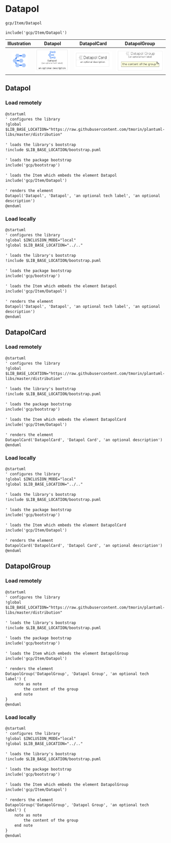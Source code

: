 # Datapol


```text
gcp/Item/Datapol
```

```text
include('gcp/Item/Datapol')
```



| Illustration | Datapol | DatapolCard | DatapolGroup |
| :---: | :---: | :---: | :---: |
| ![illustration for Illustration](../../gcp/Item/Datapol.png) | ![illustration for Datapol](../../gcp/Item/Datapol.Local.png) | ![illustration for DatapolCard](../../gcp/Item/DatapolCard.Local.png) | ![illustration for DatapolGroup](../../gcp/Item/DatapolGroup.Local.png) |




## Datapol

### Load remotely
```plantuml
@startuml
' configures the library
!global $LIB_BASE_LOCATION="https://raw.githubusercontent.com/tmorin/plantuml-libs/master/distribution"

' loads the library's bootstrap
!include $LIB_BASE_LOCATION/bootstrap.puml

' loads the package bootstrap
include('gcp/bootstrap')

' loads the Item which embeds the element Datapol
include('gcp/Item/Datapol')

' renders the element
Datapol('Datapol', 'Datapol', 'an optional tech label', 'an optional description')
@enduml
```

### Load locally
```plantuml
@startuml
' configures the library
!global $INCLUSION_MODE="local"
!global $LIB_BASE_LOCATION="../.."

' loads the library's bootstrap
!include $LIB_BASE_LOCATION/bootstrap.puml

' loads the package bootstrap
include('gcp/bootstrap')

' loads the Item which embeds the element Datapol
include('gcp/Item/Datapol')

' renders the element
Datapol('Datapol', 'Datapol', 'an optional tech label', 'an optional description')
@enduml
```

## DatapolCard

### Load remotely
```plantuml
@startuml
' configures the library
!global $LIB_BASE_LOCATION="https://raw.githubusercontent.com/tmorin/plantuml-libs/master/distribution"

' loads the library's bootstrap
!include $LIB_BASE_LOCATION/bootstrap.puml

' loads the package bootstrap
include('gcp/bootstrap')

' loads the Item which embeds the element DatapolCard
include('gcp/Item/Datapol')

' renders the element
DatapolCard('DatapolCard', 'Datapol Card', 'an optional description')
@enduml
```

### Load locally
```plantuml
@startuml
' configures the library
!global $INCLUSION_MODE="local"
!global $LIB_BASE_LOCATION="../.."

' loads the library's bootstrap
!include $LIB_BASE_LOCATION/bootstrap.puml

' loads the package bootstrap
include('gcp/bootstrap')

' loads the Item which embeds the element DatapolCard
include('gcp/Item/Datapol')

' renders the element
DatapolCard('DatapolCard', 'Datapol Card', 'an optional description')
@enduml
```

## DatapolGroup

### Load remotely
```plantuml
@startuml
' configures the library
!global $LIB_BASE_LOCATION="https://raw.githubusercontent.com/tmorin/plantuml-libs/master/distribution"

' loads the library's bootstrap
!include $LIB_BASE_LOCATION/bootstrap.puml

' loads the package bootstrap
include('gcp/bootstrap')

' loads the Item which embeds the element DatapolGroup
include('gcp/Item/Datapol')

' renders the element
DatapolGroup('DatapolGroup', 'Datapol Group', 'an optional tech label') {
    note as note
        the content of the group
    end note
}
@enduml
```

### Load locally
```plantuml
@startuml
' configures the library
!global $INCLUSION_MODE="local"
!global $LIB_BASE_LOCATION="../.."

' loads the library's bootstrap
!include $LIB_BASE_LOCATION/bootstrap.puml

' loads the package bootstrap
include('gcp/bootstrap')

' loads the Item which embeds the element DatapolGroup
include('gcp/Item/Datapol')

' renders the element
DatapolGroup('DatapolGroup', 'Datapol Group', 'an optional tech label') {
    note as note
        the content of the group
    end note
}
@enduml
```

